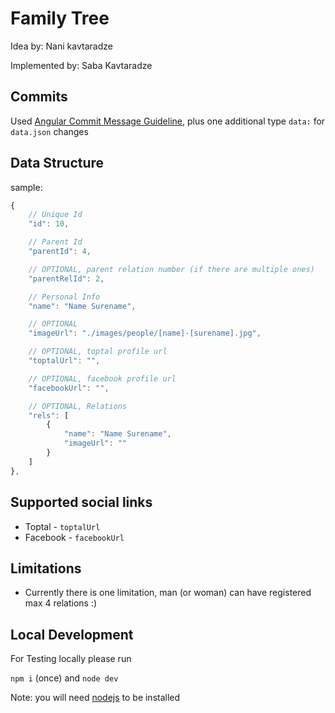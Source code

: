 # Family Tree
Idea by: Nani kavtaradze

Implemented by: Saba Kavtaradze


## Commits
Used [Angular Commit Message Guideline](https://github.com/angular/angular/blob/master/CONTRIBUTING.md#commit), plus one additional type `data:` for `data.json` changes

## Data Structure
sample:
```js
{
    // Unique Id
    "id": 10,

    // Parent Id
    "parentId": 4,

    // OPTIONAL, parent relation number (if there are multiple ones)
    "parentRelId": 2,

    // Personal Info
    "name": "Name Surename",

    // OPTIONAL
    "imageUrl": "./images/people/[name]-[surename].jpg",

    // OPTIONAL, toptal profile url
    "toptalUrl": "",

    // OPTIONAL, facebook profile url
    "facebookUrl": "",

    // OPTIONAL, Relations
    "rels": [
        {
            "name": "Name Surename",
            "imageUrl": ""
        }
    ]
},
```

## Supported social links
* Toptal - `toptalUrl`
* Facebook - `facebookUrl`


## Limitations
* Currently there is one limitation, man (or woman) can have registered max 4 relations :)

## Local Development
For Testing locally please run

`npm i` (once) and `node dev`

Note: you will need [nodejs](https://nodejs.org) to be installed
